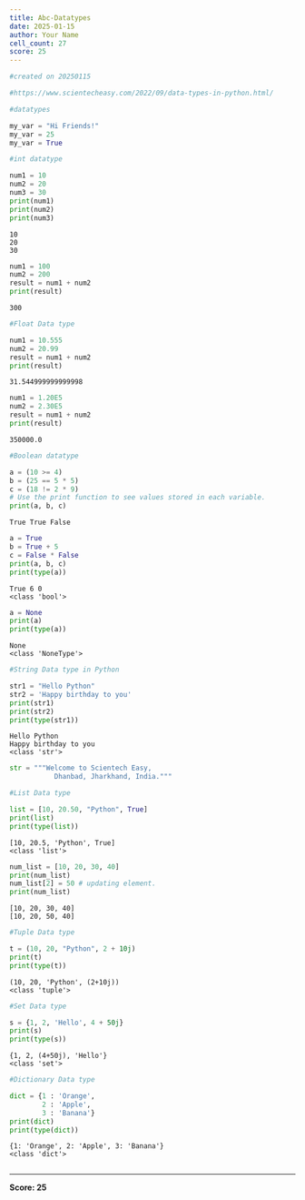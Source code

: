 ```yaml
---
title: Abc-Datatypes
date: 2025-01-15
author: Your Name
cell_count: 27
score: 25
---
```


```python
#created on 20250115
```


```python
#https://www.scientecheasy.com/2022/09/data-types-in-python.html/
```


```python
#datatypes
```


```python
my_var = "Hi Friends!" 
my_var = 25
my_var = True 

```


```python
#int datatype
```


```python
num1 = 10
num2 = 20
num3 = 30
print(num1)
print(num2)
print(num3)

```

    10
    20
    30



```python
num1 = 100
num2 = 200
result = num1 + num2
print(result)

```

    300



```python
#Float Data type
```


```python
num1 = 10.555
num2 = 20.99
result = num1 + num2
print(result)

```

    31.544999999999998



```python
num1 = 1.20E5
num2 = 2.30E5
result = num1 + num2
print(result)

```

    350000.0



```python
#Boolean datatype
```


```python
a = (10 >= 4)
b = (25 == 5 * 5)
c = (18 != 2 * 9)
# Use the print function to see values stored in each variable.
print(a, b, c)

```

    True True False



```python
a = True
b = True + 5 
c = False * False
print(a, b, c)
print(type(a))

```

    True 6 0
    <class 'bool'>



```python
a = None
print(a)
print(type(a))

```

    None
    <class 'NoneType'>



```python
#String Data type in Python
```


```python
str1 = "Hello Python"
str2 = 'Happy birthday to you'
print(str1)
print(str2)
print(type(str1))

```

    Hello Python
    Happy birthday to you
    <class 'str'>



```python
str = """Welcome to Scientech Easy,
           Dhanbad, Jharkhand, India."""

```


```python
#List Data type
```


```python
list = [10, 20.50, "Python", True]
print(list)
print(type(list))

```

    [10, 20.5, 'Python', True]
    <class 'list'>



```python
num_list = [10, 20, 30, 40]
print(num_list)
num_list[2] = 50 # updating element.
print(num_list)

```

    [10, 20, 30, 40]
    [10, 20, 50, 40]



```python
#Tuple Data type
```


```python
t = (10, 20, "Python", 2 + 10j)
print(t)
print(type(t))

```

    (10, 20, 'Python', (2+10j))
    <class 'tuple'>



```python
#Set Data type
```


```python
s = {1, 2, 'Hello', 4 + 50j}
print(s)
print(type(s))

```

    {1, 2, (4+50j), 'Hello'}
    <class 'set'>



```python
#Dictionary Data type
```


```python
dict = {1 : 'Orange',
        2 : 'Apple',
        3 : 'Banana'}
print(dict)
print(type(dict))

```

    {1: 'Orange', 2: 'Apple', 3: 'Banana'}
    <class 'dict'>



```python

```


---
**Score: 25**
